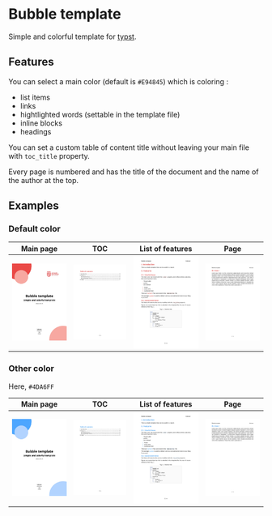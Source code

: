 # Bubble template

Simple and colorful template for [typst](https://typst.app).

## Features

You can select a main color (default is `#E94845`) which is coloring :

- list items
- links
- hightlighted words (settable in the template file)
- inline blocks
- headings

You can set a custom table of content title without leaving your main file with `toc_title` property.

Every page is numbered and has the title of the document and the name of the author at the top.

## Examples
### Default color

| Main page | TOC | List of features | Page |
| -- | -- | -- | -- |
| ![main page](assets/red_00.jpg) | ![Table of Contents](assets/red_01.jpg) | ![List of features](assets/red_02.jpg) | ![Example page](assets/red_03.jpg) |


### Other color

Here, `#4DA6FF`

| Main page | TOC | List of features | Page |
| -- | -- | -- | -- |
| ![main page](assets/blue_00.jpg) | ![Table of Contents](assets/blue_01.jpg) | ![List of features](assets/blue_02.jpg) | ![Example page](assets/blue_03.jpg) |
